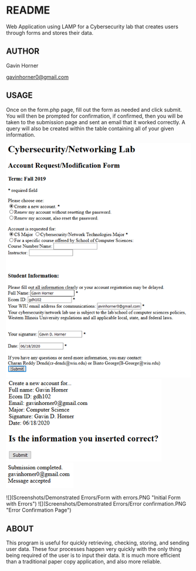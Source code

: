 # README
Web Application using LAMP for a Cybersecurity lab that creates users through forms and stores their data.

## AUTHOR
Gavin Horner

gavinhorner0@gmail.com

## USAGE
Once on the form.php page, fill out the form as needed and click submit. You will then be prompted for confirmation, if confirmed, then you will be taken to the submission page and sent an email that it worked correctly. A query will also be created within the table containing all of your given information. 

![](Screenshots/Functionality/Form.PNG "Initial Form")
![](Screenshots/Functionality/Confirmation.PNG "Confirmation Page")
![](Screenshots/Functionality/Submission.PNG "Submission Page")

![](Screenshots/Demonstrated Errors/Form with errors.PNG "Initial Form with Errors")
![](Screenshots/Demonstrated Errors/Error confirmation.PNG "Error Confirmation Page")


## ABOUT
This program is useful for quickly retrieving, checking, storing, and sending user data. These four processes happen very quickly with the only thing being required of the user is to input their data. It is much more efficient than a traditional paper copy application, and also more reliable.
